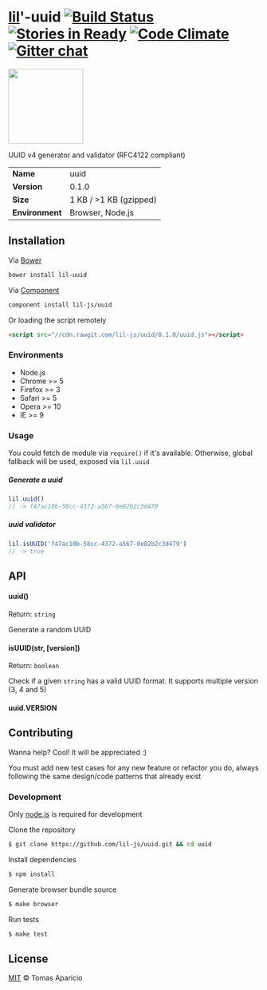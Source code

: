 # [lil](http://lil-js.github.io)'-uuid [![Build Status](https://api.travis-ci.org/lil-js/uuid.svg?branch=master)][travis] [![Stories in Ready](https://badge.waffle.io/lil-js/uuid.png?label=ready&title=Ready)](https://waffle.io/lil-js/uuid) [![Code Climate](https://codeclimate.com/github/lil-js/uuid/badges/gpa.svg)](https://codeclimate.com/github/lil-js/uuid) [![Gitter chat](https://badges.gitter.im/lil-js/all.png)](https://gitter.im/lil-js/all)

<img align="center" height="150" src="http://lil-js.github.io/img/liljs-logo.png" />

UUID v4 generator and validator (RFC4122 compliant)

<table>
<tr>
<td><b>Name</b></td><td>uuid</td>
</tr>
<tr>
<td><b>Version</b></td><td>0.1.0</td>
</tr>
<tr>
<td><b>Size</b></td><td>1 KB / >1 KB (gzipped)</td>
</tr>
<tr>
<td><b>Environment</b></td><td>Browser, Node.js</td>
</tr>
</table>

## Installation

Via [Bower](http://bower.io)
```bash
bower install lil-uuid
```
Via [Component](https://github.com/componentjs/component)
```bash
component install lil-js/uuid
```

Or loading the script remotely
```html
<script src="//cdn.rawgit.com/lil-js/uuid/0.1.0/uuid.js"></script>
```

### Environments

- Node.js
- Chrome >= 5
- Firefox >= 3
- Safari >= 5
- Opera >= 10
- IE >= 9

### Usage

You could fetch de module via `require()` if it's available.
Otherwise, global fallback will be used, exposed via `lil.uuid`

##### Generate a uuid
```js
lil.uuid()
// -> f47ac10b-58cc-4372-a567-0e02b2c3d479
```

##### uuid validator
```js
lil.isUUID('f47ac10b-58cc-4372-a567-0e02b2c3d479')
// -> true
```

## API

#### uuid()
Return: `string`

Generate a random UUID

#### isUUID(str, [version])
Return: `boolean`

Check if a given `string` has a valid UUID format.
It supports multiple version (3, 4 and 5)

#### uuid.VERSION

## Contributing

Wanna help? Cool! It will be appreciated :)

You must add new test cases for any new feature or refactor you do,
always following the same design/code patterns that already exist

### Development

Only [node.js](http://nodejs.org) is required for development

Clone the repository
```bash
$ git clone https://github.com/lil-js/uuid.git && cd uuid
```

Install dependencies
```bash
$ npm install
```

Generate browser bundle source
```bash
$ make browser
```

Run tests
```bash
$ make test
```

## License

[MIT](http://opensource.org/licenses/MIT) © Tomas Aparicio

[travis]: http://travis-ci.org/lil-js/uuid
